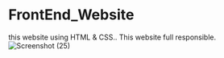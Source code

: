 # FrontEnd_Website
 this website using HTML & CSS.. This website full responsible.
![Screenshot (25)](https://github.com/Dhrumit2003/FrontEnd_Website/assets/141128230/05c5cd22-b883-427b-b702-08c818f439b1)
